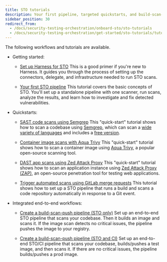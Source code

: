 ```yaml
---
title: STO tutorials
description: Your first pipeline, targeted quickstarts, and build-scan-push workflows.
sidebar_position: 30
redirect_from:
  - /docs/security-testing-orchestration/onboard-sto/sto-tutorials
  - /docs/security-testing-orchestration/get-started/sto-tutorials/tutorials
---
```


The following workflows and tutorials are available.

- Getting started:

  - [Set up Harness for STO](./onboarding-guide) This is a good primer if you're new to Harness. It guides you through the process of setting up the connectors, delegate, and infrastructure needed to run STO scans.

  - [Your first STO pipeline](./your-first-sto-pipeline) This tutorial covers the basic concepts of STO. You'll set up a standalone pipeline with one scanner, run scans, analyze the results, and learn how to investigate and fix detected vulnerabilities.

- Quickstarts:

  - [SAST code scans using Semgrep](/docs/security-testing-orchestration/sto-techref-category/semgrep/sast-scan-semgrep) This "quick-start" tutorial shows how to scan a codebase using [Semgrep](https://semgrep.dev), which can scan a [wide variety of languages](https://semgrep.dev/docs/supported-languages/) and includes a [free version](https://semgrep.dev/pricing/).

  - [Container image scans with Aqua Trivy](../sto-techref-category/trivy/container-scan-aqua-trivy) This "quick-start" tutorial shows how to scan a container image using [Aqua Trivy](https://www.aquasec.com/products/trivy/), a popular open-source scanning tool.

  - [DAST app scans using Zed Attack Proxy](../sto-techref-category/zap/dast-scan-zap) This "quick-start" tutorial shows how to scan an application instance using [Zed Attack Proxy (ZAP)](https://www.zaproxy.org), an open-source penetration tool for testing web applications. 

  - [Trigger automated scans using GitLab merge requests](../use-sto/set-up-sto-pipelines/gitlab-ci-integration) This tutorial shows how to set up a STO pipeline that runs a build and scans a code repository automatically in response to a Git event.

- Integrated end-to-end workflows:

  - [Create a build-scan-push pipeline (STO only)](/docs/security-testing-orchestration/use-sto/set-up-sto-pipelines/build-scan-push-sto-only) Set up an end-to-end STO pipeline that scans your codebase. Then it builds an image and scans it. If the image scan detects no critical issues, the pipeline pushes the image to your registry.

  - [Create a build-scan-push pipeline (STO and CI)](/docs/security-testing-orchestration/use-sto/set-up-sto-pipelines/build-scan-push-sto-ci) Set up an end-to-end STO/CI pipeline that scans your codebase, builds/pushes a test image, and then scans it. If there are no critical issues, the pipeline builds/pushes a prod image.
